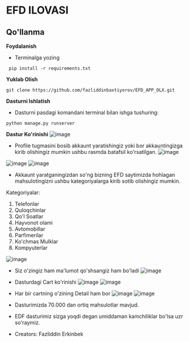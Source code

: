 # EFD ILOVASI 

## Qo'llanma

**Foydalanish**
* Terminalga yozing
```
 pip install -r requirements.txt
```
**Yuklab Olish**
```
git clone https://github.com/fazliddinbaxtiyorov/EFD_APP_OLX.git
```
**Dasturni Ishlatish**
  * Dasturni pasdagi komandani terminal bilan ishga tushuring: 
```
python manage.py runserver
```
**Dastur Ko'rinishi**
  ![image](https://github.com/fazliddinbaxtiyorov/EFD_APP_OLX/assets/137509986/49d975cc-ab51-47fa-ac67-8d86205a4990)



* Profile tugmasini bosib akkaunt yaratishingiz yoki bor akkauntingizga kirib olishingiz mumkin ushbu rasmda batafsil ko'rsatilgan.
![image](https://github.com/fazliddinbaxtiyorov/EFD_APP_OLX/assets/137509986/cd8b42b6-3a16-4926-8ce8-ef35aa37f824)

![image](https://github.com/fazliddinbaxtiyorov/EFD_APP_OLX/assets/137509986/376c3225-4a19-4a92-839e-e7dce8762d74)
![image](https://github.com/fazliddinbaxtiyorov/EFD_APP_OLX/assets/137509986/eefc4c39-1483-4b49-94ea-eb141ec0712e)


* Akkaunt yaratganingizdan so'ng bizning EFD saytimizda hohlagan mahsulotingizni ushbu kategoriyalarga kirib sotib olishingiz mumkin.

Kategoriyalar:
1. Telefonlar
2. Quloqchinlar
3. Qo'l Soatlar
4. Hayvonot olami
5. Avtomobillar
6. Parfimerilar
7. Ko'chmas Mulklar
8. Kompyuterlar

![image](https://github.com/fazliddinbaxtiyorov/EFD_APP_OLX/assets/137509986/4f2d0a13-b66e-4afc-ba66-b0d01aa95789)

* Siz o'zingiz ham ma'lumot qo'shsangiz ham bo'ladi
  ![image](https://github.com/fazliddinbaxtiyorov/EFD_APP_OLX/assets/137509986/422b8691-eeda-4ec9-b0e9-cbe0119c1c79)

* Dasturdagi Cart ko'rinishi
  ![image](https://github.com/fazliddinbaxtiyorov/EFD_APP_OLX/assets/137509986/4c87c330-556c-4f2d-8309-0b4b83a28295)
  ![image](https://github.com/fazliddinbaxtiyorov/EFD_APP_OLX/assets/137509986/108b46c3-c7b1-470c-b634-f532b6b26903)

* Har bir cartning o'zining Detail ham bor
  ![image](https://github.com/fazliddinbaxtiyorov/EFD_APP_OLX/assets/137509986/1f1b7a91-8c97-43a0-bfae-ae4fb5e475d5)
  ![image](https://github.com/fazliddinbaxtiyorov/EFD_APP_OLX/assets/137509986/f591ff17-2d9a-4fc9-a48c-7de224f4c65e)


* Dasturimizda 70.000 dan ortiq mahsulotlar mavjud.

* EDF dasturimiz sizga yoqdi degan umiddaman kamchiliklar bo'lsa uzr so'raymiz.

* Creators: Fazliddin Erkinbek
